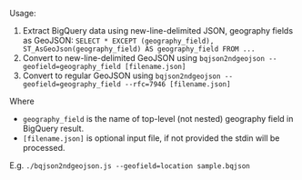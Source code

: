 Usage:

1. Extract BigQuery data using new-line-delimited JSON, geography fields as GeoJSON:
   `SELECT * EXCEPT (geography_field), ST_AsGeoJson(geography_field) AS geography_field FROM ...`
2. Convert to new-line-delimited GeoJSON using
   `bqjson2ndgeojson --geofield=geography_field [filename.json]`
3. Convert to regular GeoJSON using
   `bqjson2ndgeojson --geofield=geography_field --rfc=7946 [filename.json]`

Where
* `geography_field` is the name of top-level (not nested) geography field in BigQuery result.
* `[filename.json]` is optional input file, if not provided the stdin will be processed.

E.g.
`./bqjson2ndgeojson.js --geofield=location sample.bqjson`
